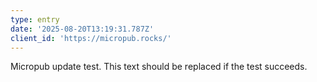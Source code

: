 ```yaml
---
type: entry
date: '2025-08-20T13:19:31.787Z'
client_id: 'https://micropub.rocks/'
---
```

Micropub update test. This text should be replaced if the test succeeds.

